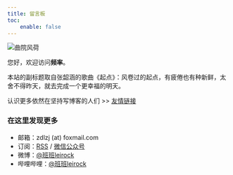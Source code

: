 ```yaml
---
title: 留言板
toc:
    enable: false
---
```


<!--
![求是园·启真湖](https://cos.pinlyu.com/album/landscape/浙大启真湖.jpg#550x)
-->
![曲院风荷](https://cos.pinlyu.com/album/landscape/杭州曲院风荷.jpg?imageMogr2/crop/900x430/gravity/center#650x)

您好，欢迎访问**频率**。

本站的副标题取自张韶涵的歌曲《起点》：风卷过的起点，有疲倦也有种新鲜，太舍不得昨天，就去完成一个更幸福的明天。

认识更多依然在坚持写博客的人们 >> [友情链接](/links)

### 在这里发现更多

- 邮箱：<span>zdlzj (at) foxmail.com</span>
- 订阅：[RSS](/atom.xml) / <a class="fancybox fancybox.image" href="https://cos.pinlyu.com/file/wechat.png" itemscope="" itemtype="http://schema.org/ImageObject" itemprop="url" data-fancybox="default" rel="default" title="微信公众号：风卷过的起点" data-caption="微信公众号：风卷过的起点">微信公众号</a>
- 微博：[@班班leirock](https://dlzhang.com/weibo)
- 哔哩哔哩：[@班班leirock](https://dlzhang.com/bilibili)